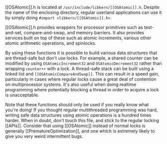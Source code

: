 [[OSAtomic]].h is located at <code>/usr/include/libkern/[[OSAtomic]].h</code>. Despite the name of the enclosing directory, regular userland applications can use it by simply doing <code>#import <libkern/[[OSAtomic]].h></code>.

[[OSAtomic]].h provides wrappers for processor primitives such as test-and-set, compare-and-swap, and memory barriers. It also provides services built on top of these such as atomic increments, various other atomic arithmetic operations, and spinlocks.

By using these functions it is possible to build various data structures that are thread-safe but don't use locks. For example, a shared counter can be modified by using <code>OSAtomicIncrement32</code> and <code>OSAtomicDecrement32</code> rather than wrapping <code>counter++</code> with a lock. A thread-safe stack can be built using a linked list and <code>[[OSAtomicCompareAndSwap]]</code>. This can result in a speed gain, particularly in cases where regular locks cause a great deal of contention on multiprocessor systems. It's also useful when doing realtime programming where potentially blocking a thread in order to acquire a lock is unacceptable.

Note that these functions should only be used if you really know what you're doing! If you thought regular multithreaded programming was hard, writing safe data structures using atomic operations is a hundred times harder. When in doubt, don't touch this file, and stick to the regular locking [[APIs]]. Consider that using [[OSAtomic]] instead of normal locks is generally [[PrematureOptimization]], and one which is extremely likely to give you very weird intermittent bugs.